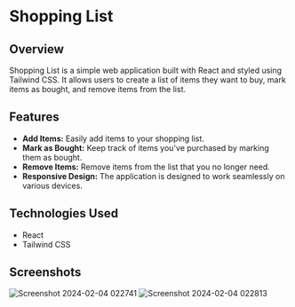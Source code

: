 # Shopping List


## Overview

Shopping List is a simple web application built with React and styled using Tailwind CSS. It allows users to create a list of items they want to buy, mark items as bought, and remove items from the list.

## Features

- **Add Items:** Easily add items to your shopping list.
- **Mark as Bought:** Keep track of items you've purchased by marking them as bought.
- **Remove Items:** Remove items from the list that you no longer need.
- **Responsive Design:** The application is designed to work seamlessly on various devices.

## Technologies Used

- React
- Tailwind CSS

## Screenshots

![Screenshot 2024-02-04 022741](https://github.com/manishjhacse/Shopping-List/assets/123859854/18497f9d-20b2-44d4-8b2a-e481216ec822)
![Screenshot 2024-02-04 022813](https://github.com/manishjhacse/Shopping-List/assets/123859854/468dbff6-7c92-459d-954a-8f3894d403fc)
